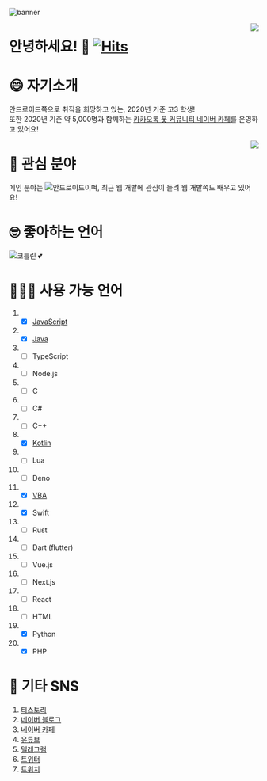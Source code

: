 ![banner](https://img1.daumcdn.net/thumb/R1280x0/?scode=mtistory2&fname=https%3A%2F%2Fk.kakaocdn.net%2Fdn%2FcMOZw7%2FbtqEOZ8KasS%2FJ5bWvGnkiwF2IxDK3A3YE0%2Fimg.png)

<img align="right" src="https://github-readme-stats.vercel.app/api?username=sungbin5304&show_icons=true" />

# 안녕하세요! 👋 [![Hits](https://hits.seeyoufarm.com/api/count/incr/badge.svg?url=https%3A%2F%2Fgithub.com%2Fsungbin5304%2Fsungbin5304&count_bg=%2396D667&title_bg=%23555555&icon=ghostery.svg&icon_color=%23FFFFFF&title=see+my+profile&edge_flat=false)](https://hits.seeyoufarm.com)

# 😄 자기소개
안드로이드쪽으로 취직을 희망하고 있는, 2020년 기준 고3 학생!<br/>
또한 2020년 기준 약 5,000명과 함께하는 [카카오톡 봇 커뮤니티 네이버 카페](https://cafe.naver.com/nameyee)를 운영하고 있어요!

<img align="right" src="https://github-readme-stats.vercel.app/api/top-langs/?username=sungbin5304" />

# 🥰 관심 분야
메인 분야는 ![안드로이드](https://img.shields.io/badge/-Android-00c717?style=for-the-badge&logo=android&logoColor=fff)이며, 최근 웹 개발에 관심이 들려 웹 개발쪽도 배우고 있어요!

# 🤓 좋아하는 언어
![코틀린](https://img.shields.io/badge/-Kotlin-0095d5?style=for-the-badge&logo=kotlin&logoColor=fff) 💕

# 👨🏻‍💻 사용 가능 언어
1. - [x] [JavaScript](https://github.com/sungbin5304/KUtils)
2. - [x] [Java](https://github.com/sungbin5304/SnsAutoReplyBot)
3. - [ ] TypeScript
4. - [ ] Node.js
5. - [ ] C
6. - [ ] C#
7. - [ ] C++
8. - [x] [Kotlin](https://github.com/sungbin5304/AndroidUtils)
9. - [ ] Lua
10. - [ ] Deno
11. - [x] [VBA](https://github.com/sungbin5304/ParsingPingPongDataWithPowerPoint_Example)
12. - [x] Swift
13. - [ ] Rust
14. - [ ] Dart (flutter)
15. - [ ] Vue.js
16. - [ ] Next.js
17. - [ ] React
18. - [ ] HTML
19. - [x] Python
20. - [x] PHP

# 🔗 기타 SNS
1. [티스토리](https://sungbin.me/)
2. [네이버 블로그](https://blog.naver.com/sungbin_dev)
3. [네이버 카페](https://cafe.naver.com/nameyee)
4. [유튜브](https://www.youtube.com/channel/UCSvfSbfnidDPN6_Pm3wFAzQ)
5. [텔레그램](https://t.me/sungbin_dev)
6. [트위터](https://twitter.com/sungbin_dev)
7. [트위치](https://www.twitch.tv/sungbin5304)
